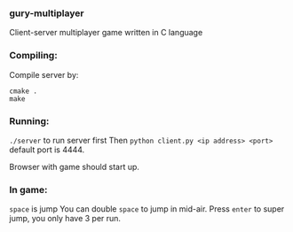 ### gury-multiplayer
Client-server multiplayer game written in C language

### Compiling:
Compile server by:
```
cmake .
make
```
### Running:
`./server` to run server first
Then `python client.py <ip address> <port>` default port is 4444.

Browser with game should start up.

### In game:
`space` is jump
You can double `space` to jump in mid-air.
Press `enter` to super jump, you only have 3 per run.
